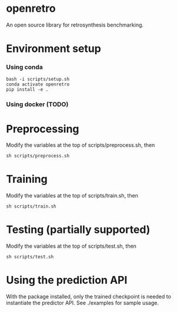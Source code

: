 # openretro
An open source library for retrosynthesis benchmarking.

# Environment setup
### Using conda
    bash -i scripts/setup.sh
    conda activate openretro
    pip install -e .

### Using docker (TODO)

# Preprocessing
Modify the variables at the top of scripts/preprocess.sh, then

    sh scripts/preprocess.sh

# Training
Modify the variables at the top of scripts/train.sh, then
    
    sh scripts/train.sh

# Testing (partially supported)
Modify the variables at the top of scripts/test.sh, then
    
    sh scripts/test.sh

# Using the prediction API
With the package installed, only the trained checkpoint is needed
to instantiate the predictor API. See ./examples for sample usage.
